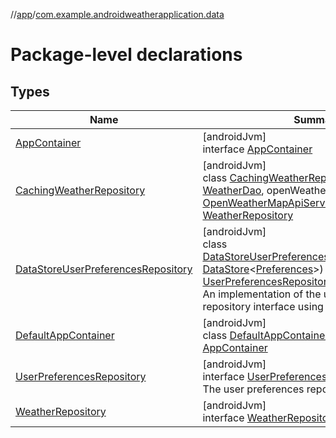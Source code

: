 //[app](../../index.md)/[com.example.androidweatherapplication.data](index.md)

# Package-level declarations

## Types

| Name | Summary |
|---|---|
| [AppContainer](-app-container/index.md) | [androidJvm]<br>interface [AppContainer](-app-container/index.md) |
| [CachingWeatherRepository](-caching-weather-repository/index.md) | [androidJvm]<br>class [CachingWeatherRepository](-caching-weather-repository/index.md)(weatherDao: [WeatherDao](../com.example.androidweatherapplication.data.database/-weather-dao/index.md), openWeatherMapApiService: [OpenWeatherMapApiService](../com.example.androidweatherapplication.network/-open-weather-map-api-service/index.md)) : [WeatherRepository](-weather-repository/index.md) |
| [DataStoreUserPreferencesRepository](-data-store-user-preferences-repository/index.md) | [androidJvm]<br>class [DataStoreUserPreferencesRepository](-data-store-user-preferences-repository/index.md)(dataStore: [DataStore](https://developer.android.com/reference/kotlin/androidx/datastore/core/DataStore.html)&lt;[Preferences](https://developer.android.com/reference/kotlin/androidx/datastore/preferences/core/Preferences.html)&gt;) : [UserPreferencesRepository](-user-preferences-repository/index.md)<br>An implementation of the user preferences repository interface using DataStore |
| [DefaultAppContainer](-default-app-container/index.md) | [androidJvm]<br>class [DefaultAppContainer](-default-app-container/index.md)(context: [Context](https://developer.android.com/reference/kotlin/android/content/Context.html)) : [AppContainer](-app-container/index.md) |
| [UserPreferencesRepository](-user-preferences-repository/index.md) | [androidJvm]<br>interface [UserPreferencesRepository](-user-preferences-repository/index.md)<br>The user preferences repository |
| [WeatherRepository](-weather-repository/index.md) | [androidJvm]<br>interface [WeatherRepository](-weather-repository/index.md) |
